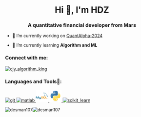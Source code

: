 <h1 align="center">Hi 👋, I'm HDZ</h1>
<h3 align="center">A quantitative financial developer from Mars</h3>

- 🔭 I’m currently working on [QuantAlpha-2024](https://github.com/huangbogeng/QuantAlpha-2024)

- 🌱 I’m currently learning **Algorithm and ML**

<h3 align="left">Connect with me:</h3>
<p align="left">
<a href="https://kaggle.com/cjy_algorithm_king" target="blank"><img align="center" src="https://raw.githubusercontent.com/rahuldkjain/github-profile-readme-generator/master/src/images/icons/Social/kaggle.svg" alt="cjy_algorithm_king" height="30" width="40" /></a>
</p>

<h3 align="left">Languages and Tools💋:</h3>
<p align="left"> <a href="https://git-scm.com/" target="_blank" rel="noreferrer"> <img src="https://www.vectorlogo.zone/logos/git-scm/git-scm-icon.svg" alt="git" width="40" height="40"/> </a> <a href="https://www.mathworks.com/" target="_blank" rel="noreferrer"> <img src="https://upload.wikimedia.org/wikipedia/commons/2/21/Matlab_Logo.png" alt="matlab" width="40" height="40"/> </a> <a href="https://www.mysql.com/" target="_blank" rel="noreferrer"> <img src="https://raw.githubusercontent.com/devicons/devicon/master/icons/mysql/mysql-original-wordmark.svg" alt="mysql" width="40" height="40"/> </a> <a href="https://www.python.org" target="_blank" rel="noreferrer"> <img src="https://raw.githubusercontent.com/devicons/devicon/master/icons/python/python-original.svg" alt="python" width="40" height="40"/> </a> <a href="https://scikit-learn.org/" target="_blank" rel="noreferrer"> <img src="https://upload.wikimedia.org/wikipedia/commons/0/05/Scikit_learn_logo_small.svg" alt="scikit_learn" width="40" height="40"/> </a> </p>

<p><img align="left" height="137px" src="https://github-readme-stats.vercel.app/api/top-langs?username=desman107&include_all_commits=true&line_height=21&bg_color=0,EC6C6C,FFD479,FFFC79,73FA79&theme=graywhite&show_icons=true&locale=cn&layout=compact" alt="desman107" /></p>

<p>&nbsp;<img align="left" height="137px" src="https://github-readme-stats.vercel.app/api?username=desman107&hide_border=truelayout=compact&bg_color=0,73FA79,73FDFF,D783FF&theme=graywhite&show_icons=true&locale=cn" alt="desman107" /></p>

